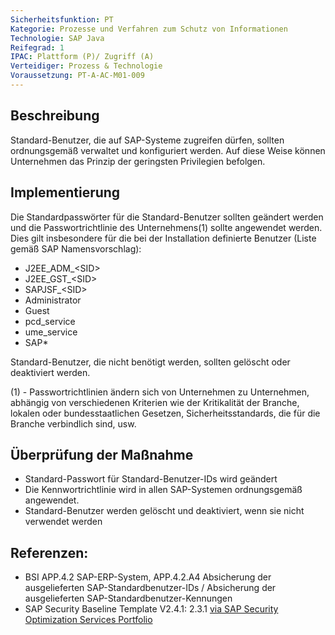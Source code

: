 ```yaml
---
Sicherheitsfunktion: PT
Kategorie: Prozesse und Verfahren zum Schutz von Informationen
Technologie: SAP Java
Reifegrad: 1
IPAC: Plattform (P)/ Zugriff (A)
Verteidiger: Prozess & Technologie
Voraussetzung: PT-A-AC-M01-009
---
```


## Beschreibung

 Standard-Benutzer, die auf SAP-Systeme zugreifen dürfen, sollten ordnungsgemäß verwaltet und konfiguriert werden. Auf diese Weise können Unternehmen das Prinzip der geringsten Privilegien befolgen.

## Implementierung

Die Standardpasswörter für die Standard-Benutzer sollten geändert werden und die Passwortrichtlinie des Unternehmens(1) sollte angewendet werden. Dies gilt insbesondere für die bei der Installation definierte Benutzer (Liste gemäß SAP Namensvorschlag):
- J2EE_ADM_\<SID\>
- J2EE_GST_\<SID\> 
- SAPJSF_\<SID\>
- Administrator
- Guest
- pcd_service
- ume_service
- SAP\*

Standard-Benutzer, die nicht benötigt werden, sollten gelöscht oder deaktiviert werden.

(1) - Passwortrichtlinien ändern sich von Unternehmen zu Unternehmen, abhängig von verschiedenen Kriterien wie der Kritikalität der Branche, lokalen oder bundesstaatlichen Gesetzen, Sicherheitsstandards, die für die Branche verbindlich sind, usw.

## Überprüfung der Maßnahme

- Standard-Passwort für Standard-Benutzer-IDs wird geändert
- Die Kennwortrichtlinie wird in allen SAP-Systemen ordnungsgemäß angewendet.
- Standard-Benutzer werden gelöscht und deaktiviert, wenn sie nicht verwendet werden

## Referenzen:
- BSI APP.4.2 SAP-ERP-System, APP.4.2.A4 Absicherung der ausgelieferten SAP-Standardbenutzer-IDs / Absicherung der ausgelieferten SAP-Standardbenutzer-Kennungen
- SAP Security Baseline Template V2.4.1: 2.3.1 [via SAP Security Optimization Services Portfolio](https://support.sap.com/sos)
